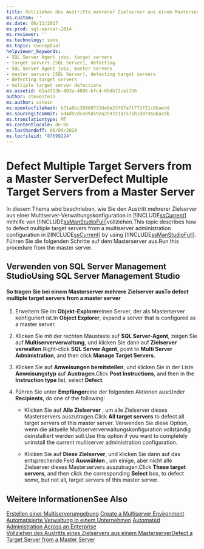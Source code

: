 ```yaml
---
title: Vollziehen des Austritts mehrerer Zielserver aus einem Masterserver | Microsoft-Dokumentation
ms.custom: ''
ms.date: 06/13/2017
ms.prod: sql-server-2014
ms.reviewer: ''
ms.technology: ssms
ms.topic: conceptual
helpviewer_keywords:
- SQL Server Agent jobs, target servers
- target servers [SQL Server], defecting
- SQL Server Agent jobs, master servers
- master servers [SQL Server], defecting target servers
- defecting target servers
- multiple target server defections
ms.assetid: 61a3713b-403a-4806-bfc4-66db72ca1156
author: stevestein
ms.author: sstein
ms.openlocfilehash: b31a8bc38968733de0a23f67a71772721c8baedd
ms.sourcegitcommit: ad4d92dce894592a259721a1571b1d8736abacdb
ms.translationtype: MT
ms.contentlocale: de-DE
ms.lasthandoff: 08/04/2020
ms.locfileid: "87699224"
---
```

# <a name="defect-multiple-target-servers-from-a-master-server"></a><span data-ttu-id="24406-102">Defect Multiple Target Servers from a Master Server</span><span class="sxs-lookup"><span data-stu-id="24406-102">Defect Multiple Target Servers from a Master Server</span></span>
  <span data-ttu-id="24406-103">In diesem Thema wird beschrieben, wie Sie den Austritt mehrerer Zielserver aus einer Multiserver-Verwaltungskonfiguration in [!INCLUDE[ssCurrent](../../includes/sscurrent-md.md)] mithilfe von [!INCLUDE[ssManStudioFull](../../includes/ssmanstudiofull-md.md)]vollziehen.</span><span class="sxs-lookup"><span data-stu-id="24406-103">This topic describes how to defect multiple target servers from a multiserver administration configuration in [!INCLUDE[ssCurrent](../../includes/sscurrent-md.md)] by using [!INCLUDE[ssManStudioFull](../../includes/ssmanstudiofull-md.md)].</span></span> <span data-ttu-id="24406-104">Führen Sie die folgenden Schritte auf dem Masterserver aus.</span><span class="sxs-lookup"><span data-stu-id="24406-104">Run this procedure from the master server.</span></span>  
  
##  <a name="using-sql-server-management-studio"></a><a name="SSMSProcedure"></a> <span data-ttu-id="24406-105">Verwenden von SQL Server Management Studio</span><span class="sxs-lookup"><span data-stu-id="24406-105">Using SQL Server Management Studio</span></span>  
  
#### <a name="to-defect-multiple-target-servers-from-a-master-server"></a><span data-ttu-id="24406-106">So tragen Sie bei einem Masterserver mehrere Zielserver aus</span><span class="sxs-lookup"><span data-stu-id="24406-106">To defect multiple target servers from a master server</span></span>  
  
1.  <span data-ttu-id="24406-107">Erweitern Sie im **Objekt-Explorer**einen Server, der als Masterserver konfiguriert ist.</span><span class="sxs-lookup"><span data-stu-id="24406-107">In **Object Explorer**, expand a server that is configured as a master server.</span></span>  
  
2.  <span data-ttu-id="24406-108">Klicken Sie mit der rechten Maustaste auf **SQL Server-Agent**, zeigen Sie auf **Multiserververwaltung**, und klicken Sie dann auf **Zielserver verwalten**.</span><span class="sxs-lookup"><span data-stu-id="24406-108">Right-click **SQL Server Agent**, point to **Multi Server Administration**, and then click **Manage Target Servers**.</span></span>  
  
3.  <span data-ttu-id="24406-109">Klicken Sie auf **Anweisungen bereitstellen**, und klicken Sie in der Liste **Anweisungstyp** auf **Austragen**.</span><span class="sxs-lookup"><span data-stu-id="24406-109">Click **Post Instructions**, and then in the **Instruction type** list, select **Defect**.</span></span>  
  
4.  <span data-ttu-id="24406-110">Führen Sie unter **Empfänger**eine der folgenden Aktionen aus:</span><span class="sxs-lookup"><span data-stu-id="24406-110">Under **Recipients**, do one of the following:</span></span>  
  
    -   <span data-ttu-id="24406-111">Klicken Sie auf **Alle Zielserver** , um alle Zielserver dieses Masterservers auszutragen.</span><span class="sxs-lookup"><span data-stu-id="24406-111">Click **All target servers** to defect all target servers of this master server.</span></span> <span data-ttu-id="24406-112">Verwenden Sie diese Option, wenn die aktuelle Multiserververwaltungskonfiguration vollständig deinstalliert werden soll.</span><span class="sxs-lookup"><span data-stu-id="24406-112">Use this option if you want to completely uninstall the current multiserver administration configuration.</span></span>  
  
    -   <span data-ttu-id="24406-113">Klicken Sie auf **Diese Zielserver**, und klicken Sie dann auf das entsprechende Feld **Auswählen** , um einige, aber nicht alle Zielserver dieses Masterservers auszutragen.</span><span class="sxs-lookup"><span data-stu-id="24406-113">Click **These target servers**, and then click the corresponding **Select** box, to defect some, but not all, target servers of this master server.</span></span>  
  
## <a name="see-also"></a><span data-ttu-id="24406-114">Weitere Informationen</span><span class="sxs-lookup"><span data-stu-id="24406-114">See Also</span></span>  
 <span data-ttu-id="24406-115">[Erstellen einer Multiserverumgebung](create-a-multiserver-environment.md) </span><span class="sxs-lookup"><span data-stu-id="24406-115">[Create a Multiserver Environment](create-a-multiserver-environment.md) </span></span>  
 <span data-ttu-id="24406-116">[Automatisierte Verwaltung in einem Unternehmen](automated-administration-across-an-enterprise.md) </span><span class="sxs-lookup"><span data-stu-id="24406-116">[Automated Administration Across an Enterprise](automated-administration-across-an-enterprise.md) </span></span>  
 [<span data-ttu-id="24406-117">Vollziehen des Austritts eines Zielservers aus einem Masterserver</span><span class="sxs-lookup"><span data-stu-id="24406-117">Defect a Target Server from a Master Server</span></span>](defect-a-target-server-from-a-master-server.md)  
  
  
